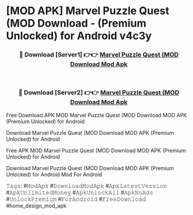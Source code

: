 # [MOD APK] Marvel Puzzle Quest (MOD Download - (Premium Unlocked) for Android v4c3y



<div align="center">
<h3>🔴 Download [Server1] 👉👉 <a href="https://momento.my/?title=Marvel_Puzzle_Quest_(MOD_Download">Marvel Puzzle Quest (MOD Download Mod Apk</a></h3><br>

<h3>🔴 Download [Server2] 👉👉 <a href="https://momento.my/?title=Marvel_Puzzle_Quest_(MOD_Download">Marvel Puzzle Quest (MOD Download Mod Apk</a></h3>
</div>



Free Download APK MOD Marvel Puzzle Quest (MOD Download MOD APK (Premium Unlocked) for Android

Download Marvel Puzzle Quest (MOD Download MOD APK (Premium Unlocked) for Android

Free APK MOD Marvel Puzzle Quest (MOD Download MOD APK (Premium Unlocked) for Android

Download Marvel Puzzle Quest (MOD Download MOD APK (Premium Unlocked) for Android Mod For Android

𝚃𝚊𝚐𝚜: #𝙼𝚘𝚍𝙰𝚙𝚔 #𝙳𝚘𝚠𝚗𝚕𝚘𝚊𝚍𝙼𝚘𝚍𝙰𝚙𝚔 #𝙰𝚙𝚔𝙻𝚊𝚝𝚎𝚜𝚝𝚅𝚎𝚛𝚜𝚒𝚘𝚗 #𝙰𝚙𝚔𝚄𝚗𝚕𝚒𝚖𝚒𝚝𝚎𝚍𝙼𝚘𝚗𝚎𝚢 #𝙰𝚙𝚔𝚄𝚗𝚕𝚘𝚌𝚔𝙰𝚕𝚕 #𝙰𝚙𝚔𝙽𝚘𝙰𝚍𝚜 #𝚄𝚗𝚕𝚘𝚌𝚔𝙿𝚛𝚎𝚖𝚒𝚞𝚖 #𝙵𝚘𝚛𝙰𝚗𝚍𝚛𝚘𝚒𝚍 #𝙵𝚛𝚎𝚎𝙳𝚘𝚠𝚗𝚕𝚘𝚊𝚍 #home_design_mod_apk
